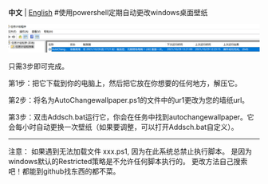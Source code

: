 **中文** | [English](https://github.com/maytom2016/change-wallpaper-Automatically-by-powershell/blob/main/README.md)
#使用powershell定期自动更改windows桌面壁纸

![Image text](https://github.com/maytom2016/change-wallpaper-Automatically-by-powershell/blob/main/step3-0.png)

只需3步即可完成。

第1步：把它下载到你的电脑上，然后把它放在你想要的任何地方，解压它。

第2步：将名为AutoChangewallpaper.ps1的文件中的ur1更改为您的墙纸url。

第3步：双击Addsch.bat运行它，你会在任务中找到autochangewallpaper。它会每小时自动更换一次壁纸（如果要调整，可以打开Addsch.bat自定义）。

---

注意：
如果遇到无法加载文件 xxx.ps1, 因为在此系统总禁止执行脚本。
是因为windows默认的Restricted策略是不允许任何脚本执行的。
更改方法自己搜索吧！都能到github找东西的都不菜。
